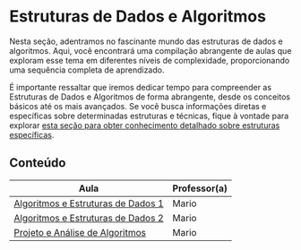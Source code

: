 # Estruturas de Dados e Algoritmos

Nesta seção, adentramos no fascinante mundo das estruturas de dados e algoritmos. Aqui, você encontrará uma compilação abrangente de aulas que exploram esse tema em diferentes níveis de complexidade, proporcionando uma sequência completa de aprendizado.

É importante ressaltar que iremos dedicar tempo para compreender as Estruturas de Dados e Algoritmos de forma abrangente, desde os conceitos básicos até os mais avançados. Se você busca informações diretas e específicas sobre determinadas estruturas e técnicas, fique à vontade para explorar [esta seção para obter conhecimento detalhado sobre estruturas específicas](./dsa-list/).

## Conteúdo

| Aula                                                                                                                      | Professor(a) |
| ------------------------------------------------------------------------------------------------------------------------- | ------------ |
| [Algoritmos e Estruturas de Dados 1](https://www.youtube.com/watch?v=h_cscbKu-lY&list=PL5TPkym335qztD0JofGEyVcdmlNf7arzE) | Mario        |
| [Algoritmos e Estruturas de Dados 2](https://www.youtube.com/watch?v=IF3vj6OZDas&list=PL5TPkym335qzwUkBSiM0uIphAPjHFDNbB) | Mario        |
| [Projeto e Análise de Algoritmos](https://www.youtube.com/watch?v=rrS0FIwntGs&list=PL5TPkym335qxZktT1RZD1RGN3P6Iey1fp)    | Mario        |
